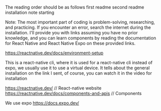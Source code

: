 The reading order should be as follows
first readme
second readme
installation
note
starting

Note: The most important part of coding is problem-solving, researching, and practicing. 
If you encounter an error, search the internet during the installation.
 I'll provide you with links assuming you have no prior knowledge, and you can learn components by reading the documentation for React Native and React Native Expo on these provided links.


https://reactnative.dev/docs/environment-setup

This is a react-native cli, where it is used for a react-native cli instead of expo, we usually use it to use a virtual device.
 It tells about the general installation on the link I sent, of course, you can watch it in the video for installation

 https://reactnative.dev/ // React-native website
 https://reactnative.dev/docs/components-and-apis // Components


We use expo
 https://docs.expo.dev/ 


 